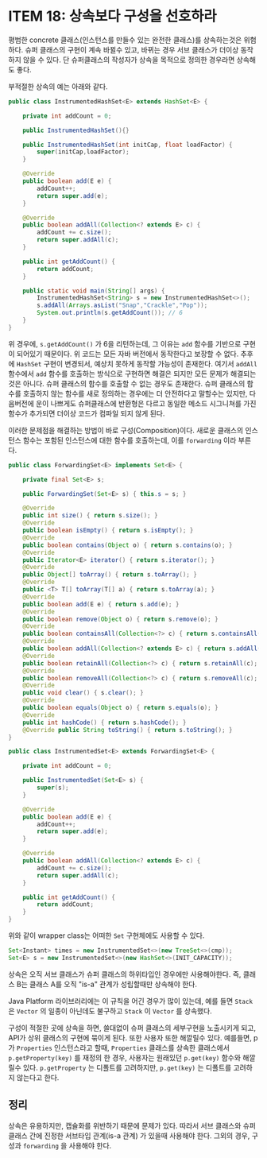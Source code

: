 # ITEM 18: 상속보다 구성을 선호하라

평범한 concrete 클래스(인스턴스를 만들수 있는 완전한 클래스)를 상속하는것은 위험하다. 슈퍼 클래스의 구현이 계속 바뀔수 있고, 바뀌는 경우 서브 클래스가 더이상 동작하지 않을 수 있다. 단 슈퍼클래스의 작성자가 상속을 목적으로 정의한 경우라면 상속해도 좋다.

부적절한 상속의 예는 아래와 같다.

``` java
public class InstrumentedHashSet<E> extends HashSet<E> {

    private int addCount = 0;

    public InstrumentedHashSet(){}

    public InstrumentedHashSet(int initCap, float loadFactor) {
        super(initCap,loadFactor);
    }

    @Override
    public boolean add(E e) {
        addCount++;
        return super.add(e);
    }

    @Override
    public boolean addAll(Collection<? extends E> c) {
        addCount += c.size();
        return super.addAll(c);
    }

    public int getAddCount() {
        return addCount;
    }

    public static void main(String[] args) {
        InstrumentedHashSet<String> s = new InstrumentedHashSet<>();
        s.addAll(Arrays.asList("Snap","Crackle","Pop"));
        System.out.println(s.getAddCount()); // 6
    }
}

```

위 경우에, ```s.getAddCount()``` 가 6을 리턴하는데, 그 이유는 ```add``` 함수를 기반으로 구현이 되어있기 때문이다. 위 코드는 모든 자바 버전에서 동작한다고 보장할 수 없다. 추후에 ```HashSet``` 구현이 변경되서, 예상치 못하게 동작할 가능성이 존재한다. 여기서 ```addAll``` 함수에서 ```add``` 함수를 호출하는 방식으로 구현하면 해결은 되지만 모든 문제가 해결되는 것은 아니다. 슈퍼 클래스의 함수를 호출할 수 없는 경우도 존재한다. 슈퍼 클래스의 함수를 호출하지 않는 함수를 새로 정의하는 경우에는 더 안전하다고 말할수는 있지만, 다음버전에 운이 나쁘게도 슈퍼클래스에 반환형은 다르고 동일한 메소드 시그니쳐를 가진 함수가 추가되면 더이상 코드가 컴파일 되지 않게 된다. 

이러한 문제점을 해결하는 방법이 바로 구성(Composition)이다. 새로운 클래스의 인스턴스 함수는 포함된 인스턴스에 대한 함수를 호출하는데, 이를 ```forwarding``` 이라 부른다. 

``` java
public class ForwardingSet<E> implements Set<E> {

    private final Set<E> s;

    public ForwardingSet(Set<E> s) { this.s = s; }

    @Override
    public int size() { return s.size(); }
    @Override
    public boolean isEmpty() { return s.isEmpty(); }
    @Override
    public boolean contains(Object o) { return s.contains(o); }
    @Override
    public Iterator<E> iterator() { return s.iterator(); }
    @Override
    public Object[] toArray() { return s.toArray(); }
    @Override
    public <T> T[] toArray(T[] a) { return s.toArray(a); }
    @Override
    public boolean add(E e) { return s.add(e); }
    @Override
    public boolean remove(Object o) { return s.remove(o); }
    @Override
    public boolean containsAll(Collection<?> c) { return s.containsAll(c); }
    @Override
    public boolean addAll(Collection<? extends E> c) { return s.addAll(c); }
    @Override
    public boolean retainAll(Collection<?> c) { return s.retainAll(c); }
    @Override
    public boolean removeAll(Collection<?> c) { return s.removeAll(c); }
    @Override
    public void clear() { s.clear(); }
    @Override
    public boolean equals(Object o) { return s.equals(o); }
    @Override
    public int hashCode() { return s.hashCode(); }
    @Override public String toString() { return s.toString(); }
}
```



``` java
public class InstrumentedSet<E> extends ForwardingSet<E> {

    private int addCount = 0;

    public InstrumentedSet(Set<E> s) {
        super(s);
    }

    @Override
    public boolean add(E e) {
        addCount++;
        return super.add(e);
    }

    @Override
    public boolean addAll(Collection<? extends E> c) {
        addCount += c.size();
        return super.addAll(c);
    }

    public int getAddCount() {
        return addCount;
    }
}

```

위와 같이 wrapper class는 어떠한 ```Set``` 구현체에도 사용할 수 있다.

``` java
Set<Instant> times = new InstrumentedSet<>(new TreeSet<>(cmp));
Set<E> s = new InstrumentedSet<>(new HashSet<>(INIT_CAPACITY));
```

상속은 오직 서브 클래스가 슈퍼 클래스의 하위타입인 경우에만 사용해야한다. 즉, 클래스 B는 클래스 A를 오직 "is-a" 관계가 성립할때만 상속해야 한다.

Java Platform 라이브러리에는 이 규칙을 어긴 경우가 많이 있는데, 예를 들면 ```Stack``` 은 ```Vector``` 의 일종이 아닌데도 불구하고 ```Stack``` 이 ```Vector``` 를 상속했다. 

구성이 적절한 곳에 상속을 하면, 쓸대없이 슈퍼 클래스의 세부구현을 노출시키게 되고, API가 상위 클래스의 구현에 묶이게 된다. 또한 사용자 또한 해깔릴수 있다. 예를들면, p가 ```Properties``` 인스턴스라고 할때, ```Properties``` 클래스를 상속한 클래스에서  ```p.getProperty(key)``` 를 재정의 한 경우,  사용자는 원래있던 ```p.get(key)``` 함수와 해깔릴수 있다. ```p.getProperty``` 는 디폴트를 고려하지만, ```p.get(key)``` 는 디폴트를 고려하지 않는다고 한다.

## 정리

상속은 유용하지만, 캡슐화를 위반하기 때문에 문제가 있다. 따라서 서브 클래스와 슈퍼 클래스 간에 진정한 서브타입 관계(is-a 관계) 가 있을때 사용해야 한다. 그외의 경우, 구성과 ```forwarding``` 을 사용해야 한다.